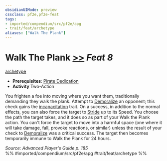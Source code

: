 ```yaml
---
obsidianUIMode: preview
cssclass: pf2e,pf2e-feat
tags:
- imported/compendium/src/pf2e/apg
- trait/feat/archetype
aliases: ["Walk The Plank"]
---
```

# Walk The Plank  [>>](chapter-9-playing-the-game.md#Actions "Two-Action") *Feat 8*  
[archetype](archetype.md)  

- **Prerequisites**: [Pirate Dedication](pirate-dedication-apg.md)
- **Activity** Two-Action

You frighten a foe into moving where you want them, traditionally demanding they walk the plank. Attempt to [Demoralize](demoralize.md) an opponent; this check gains the [incapacitation](incapacitation.md) trait. On a success, in addition to the normal effects, you can also force the target to [Stride](stride.md) up to its Speed. You choose the path the target takes, and it does so as part of your Walk the Plank action. You can't force the target to move into a harmful space (one where it will take damage, fall, provoke reactions, or similar) unless the result of your check to [Demoralize](demoralize.md) was a critical success. The target then becomes temporarily immune to Walk the Plank for 24 hours.

*Source: Advanced Player's Guide p. 185*  
%% #imported/compendium/src/pf2e/apg #trait/feat/archetype %%